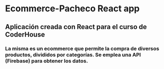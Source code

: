 # Ecommerce-Pacheco React app

## Aplicación creada con React para el curso de CoderHouse

### La misma es un ecommerce que permite la compra de diversos productos, divididos por categorías. Se emplea una API (Firebase) para obtener los datos.


